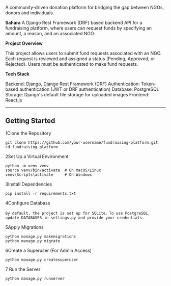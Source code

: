 A community-driven donation platform for bridging the gap between NGOs, donors and individuals.

**Sahara**
A Django Rest Framework (DRF) based backend API for a fundraising platform, where users can request funds by specifying an amount, a reason, and an associated NGO.

**Project Overview**

This project allows users to submit fund requests associated with an NGO. Each request is reviewed and assigned a status (Pending, Approved, or Rejected). Users must be authenticated to make fund requests.

**Tech Stack**

Backend: Django, Django Rest Framework (DRF)
Authentication: Token-based authentication (JWT or DRF authentication)
Database: PostgreSQL
Storage: Django's default file storage for uploaded images
Frontend: React.js
    
---
## Getting Started
1️Clone the Repository

    git clone https://github.com/your-username/fundraising-platform.git
    cd fundraising-platform

2️Set Up a Virtual Environment

    python -m venv venv
    source venv/bin/activate  # On macOS/Linux
    venv\Scripts\activate     # On Windows

3️Install Dependencies

    pip install -r requirements.txt

4️Configure Database

```By default, the project is set up for SQLite.```
```To use PostgreSQL, update DATABASES in settings.py and provide your credentials.```

5️Apply Migrations

    python manage.py makemigrations
    python manage.py migrate

6️Create a Superuser (For Admin Access)

    python manage.py createsuperuser

7️ Run the Server

    python manage.py runserver
 
